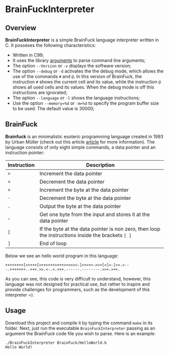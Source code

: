 # BrainFuckInterpreter

## Overview

**BrainFuckInterpreter** is a simple BrainFuck language interpreter written in C. It posseses the following characteristics:

- Written in C99;
- It uses the library [arguments](https://github.com/ClecioJung/arguments) to parse command line arguments;
- The option `--Version` or `-v` displays the software version;
- The option `--debug` or `-d` activates the the debug mode, which allows the use of the commands `#` and `@`. In this version of BrainFuck, the instruction `#` shows the current cell and its value, while the instruction `@` shows all used cells and its values. When the debug mode is off this instructions are ignorated;
- The option `--language` or `-l` shows the language instructions;
- Use the option `--memory=%d` or `-m=%d` to specify the program buffer size to be used. The default value is 30000;

## BrainFuck

**Brainfuck** is an minimalistic esoteric programming language created in 1993 by Urban Müller (check out this article [article](https://en.wikipedia.org/wiki/Brainfuck) for more information). The language consists of only eight simple commands, a data pointer and an instruction pointer:

| Instruction | Description |
| ----------- | ----------- |
| `>`         | Increment the data pointer |
| `<`         | Decrement the data pointer |
| `+`         | Increment the byte at the data pointer |
| `-`         | Decrement the byte at the data pointer |
| `.`         | Output the byte at the data pointer |
| `,`         | Get one byte from the input and stores it at the data pointer |
| `[`         | If the byte at the data pointer is non zero, then loop the instructions inside the brackets `[ ]` |
| `]`         | End of loop |

Below we see an hello world program in this language:

```brainfuck
++++++++[>++++[>++>+++>+++>+<<<<-]>+>+>->>+[<]<-]>>.>---.+++++++..+++.>>.<-.<.+++.------.--------.>>+.>++.
```

As you can see, this code is very difficult to understand, however, this language was not designed for practical use, but rather to inspire and provide challenges for programmers, such as the development of this interpreter =).

## Usage

Download this project and compile it by typing the command `make` in its folder. Next, just run the executable `BrainFuckInterpreter` passing as an argument the BrainFuck code file you wish to parse. Here is an example:

```
./BrainFuckInterpreter BrainFuck/HelloWorld.b 
Hello World!
```